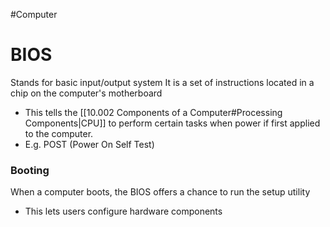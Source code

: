 #Computer 
# BIOS
Stands for basic input/output system 
It is a set of instructions located in a chip on the computer's motherboard
- This tells the [[10.002 Components of a Computer#Processing Components|CPU]] to perform certain tasks when power if first applied to the computer.
- E.g. POST (Power On Self Test)

### Booting
When a computer boots, the BIOS offers a chance to run the setup utility
- This lets users configure hardware components
